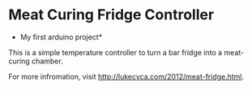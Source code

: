 # Meat Curing Fridge Controller #
* My first arduino project*

This is a simple temperature controller to turn a bar fridge into a meat-curing chamber.

For more infromation, visit <http://lukecyca.com/2012/meat-fridge.html>.
